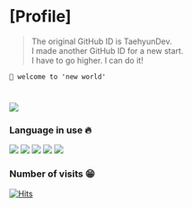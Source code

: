 # [Profile]
>The original GitHub ID is TaehyunDev.<br>
>I made another GitHub ID for a new start.<br>
>I have to go higher. I can do it!


``` 🚩 welcome to 'new world' ```
#


![](https://github-readme-stats.vercel.app/api?username=kang-th-dev&count_private=true)

### Language in use 🔥

![](https://img.shields.io/badge/-c-black)
![](https://img.shields.io/badge/-%20c%2B%2B%20-ff69b4)
![](https://img.shields.io/badge/-javascript-yellow)
![](https://img.shields.io/badge/-python-blue)
![](https://img.shields.io/badge/-java-yellowgreen)

### Number of visits 😁

[![Hits](https://hits.seeyoufarm.com/api/count/incr/badge.svg?url=https%3A%2F%2Fgithub.com%2Fkang-th-dev&count_bg=%2379C83D&title_bg=%23555555&icon=&icon_color=%23E7E7E7&title=hits&edge_flat=false)](https://hits.seeyoufarm.com)
